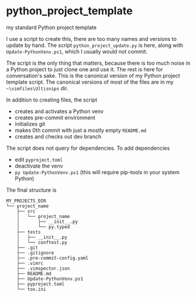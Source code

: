 # python_project_template

my standard Python project template

I use a script to create this, there are too many names and versions to update by hand. The script `python_project_update.py` is here, along with `Update-PythonVenv.ps1`, which I usually would not commit.

The script is the only thing that matters, because there is too much noise in a Python project to just clone one and use it. The rest is here for conversation's sake. This is the canonical version of my Python project template script. The canonical versions of most of the files are in my `~\vimfiles\Ultisnips` dir.

In addition to creating files, the script

* creates and activates a Python venv
* creates pre-commit environment
* initializes git
* makes 0th commit with just a mostly empty `README.md`
* creates and checks out dev branch

The script does not query for dependencies. To add dependencies

* edit `pyproject.toml`
* deactivate the venv
* `py Update-PythonVenv.ps1` (this will require pip-tools in your system Python)

The final structure is

```
MY_PROJECTS_DIR
└── project_name
    ├── src
    │   └── project_name
    │       ├── __init__.py
    │       └── py.typed
    ├── tests
    │   ├── __init__.py
    │   └── conftest.py
    ├── .git
    ├── .gitignore
    ├── .pre-commit-config.yaml
    ├── .vimrc
    ├── .vimspector.json
    ├── README.md
    ├── Update-PythonVenv.ps1
    ├── pyproject.toml
    └── tox.ini
```
